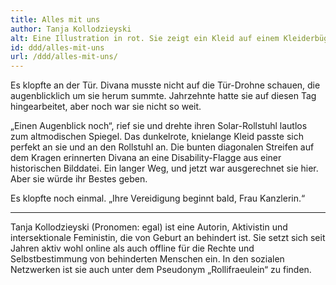 ```yaml
---
title: Alles mit uns
author: Tanja Kollodzieyski
alt: Eine Illustration in rot. Sie zeigt ein Kleid auf einem Kleiderbügel, das, wie im Text erwähnt, am Kragen die Farben der Disability-Flag enthält.
id: ddd/alles-mit-uns
url: /ddd/alles-mit-uns/
---
```


Es klopfte an der Tür. Divana musste nicht auf die Tür-Drohne schauen, die augenblicklich um sie herum summte. Jahrzehnte hatte sie auf diesen Tag hingearbeitet, aber noch war sie nicht so weit.

„Einen Augenblick noch“, rief sie und drehte ihren Solar-Rollstuhl lautlos zum altmodischen Spiegel. Das dunkelrote, knielange Kleid passte sich perfekt an sie und an den Rollstuhl an. Die bunten diagonalen Streifen auf dem Kragen erinnerten Divana an eine Disability-Flagge aus einer historischen Bilddatei. Ein langer Weg, und jetzt war ausgerechnet sie hier. Aber sie würde ihr Bestes geben. 

Es klopfte noch einmal. „Ihre Vereidigung beginnt bald, Frau Kanzlerin.“

---

Tanja Kollodzieyski (Pronomen: egal) ist eine Autorin, Aktivistin und intersektionale Feministin, die von Geburt an behindert ist. Sie setzt sich seit Jahren aktiv wohl online als auch offline für die Rechte und Selbstbestimmung von behinderten Menschen ein. In den sozialen Netzwerken ist sie auch unter dem Pseudonym „Rollifraeulein“ zu finden.
